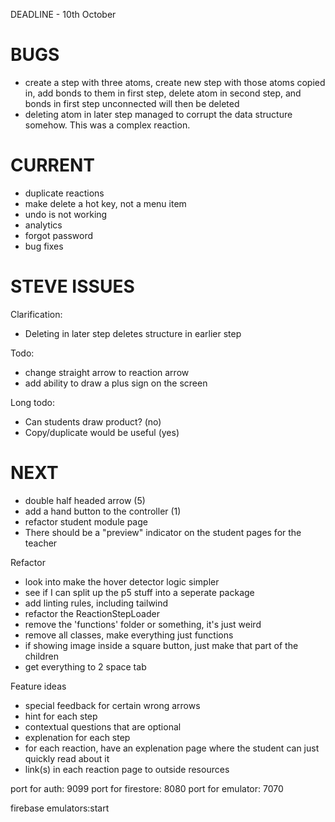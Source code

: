 DEADLINE - 10th October

# BUGS

- create a step with three atoms, create new step with those atoms copied in, add bonds to them in first step, delete atom in second step, and bonds in first step unconnected will then be deleted
- deleting atom in later step managed to corrupt the data structure somehow. This was a complex reaction.

# CURRENT

- duplicate reactions
- make delete a hot key, not a menu item
- undo is not working
- analytics
- forgot password
- bug fixes

# STEVE ISSUES

Clarification:

- Deleting in later step deletes structure in earlier step

Todo:

- change straight arrow to reaction arrow
- add ability to draw a plus sign on the screen

Long todo:

- Can students draw product? (no)
- Copy/duplicate would be useful (yes)

# NEXT

- double half headed arrow (5)
- add a hand button to the controller (1)
- refactor student module page
- There should be a "preview" indicator on the student pages for the teacher

Refactor

- look into make the hover detector logic simpler
- see if I can split up the p5 stuff into a seperate package
- add linting rules, including tailwind
- refactor the ReactionStepLoader
- remove the 'functions' folder or something, it's just weird
- remove all classes, make everything just functions
- if showing image inside a square button, just make that part of the children
- get everything to 2 space tab

Feature ideas

- special feedback for certain wrong arrows
- hint for each step
- contextual questions that are optional
- explenation for each step
- for each reaction, have an explenation page where the student can just quickly read about it
- link(s) in each reaction page to outside resources

port for auth: 9099
port for firestore: 8080
port for emulator: 7070

firebase emulators:start
